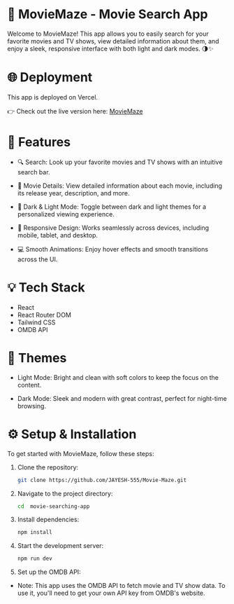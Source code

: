 # 🎥 MovieMaze - Movie Search App

Welcome to MovieMaze! This app allows you to easily search for your favorite movies and TV shows, view detailed information about them, and enjoy a sleek, responsive interface with both light and dark modes. 🌗✨

# 🌐 Deployment

This app is deployed on Vercel.

👉 Check out the live version here: [MovieMaze](https://movie-maze-jayesh-555s-projects.vercel.app/)



# 🚀 Features

- 🔍 Search: Look up your favorite movies and TV shows with an intuitive search bar.

- 📜 Movie Details: View detailed information about each movie, including its release year, description, and more.

- 🎨 Dark & Light Mode: Toggle between dark and light themes for a personalized viewing experience.

- 📱 Responsive Design: Works seamlessly across devices, including mobile, tablet, and desktop.

- 💻 Smooth Animations: Enjoy hover effects and smooth transitions across the UI.


# 💡 Tech Stack

- React
- React Router DOM
- Tailwind CSS
- OMDB API 

# 🎨 Themes

- Light Mode: Bright and clean with soft colors to keep the focus on the content.

- Dark Mode: Sleek and modern with great contrast, perfect for night-time browsing. 

# ⚙️ Setup & Installation

To get started with MovieMaze, follow these steps:

1. Clone the repository:
   ```bash
   git clone https://github.com/JAYESH-555/Movie-Maze.git

2. Navigate to the project directory:
    ```bash
    cd  movie-searching-app

3. Install dependencies:
    ```bash
    npm install

4. Start the development server:
    ```bash
    npm run dev

5. Set up the OMDB API:

- Note: This app uses the OMDB API to fetch movie and TV show data. To use it, you'll need to get your own API key from OMDB's website.
